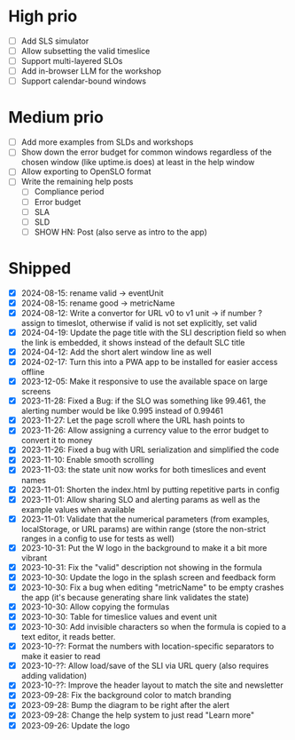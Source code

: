 # High prio

- [ ] Add SLS simulator
- [ ] Allow subsetting the valid timeslice
- [ ] Support multi-layered SLOs
- [ ] Add in-browser LLM for the workshop
- [ ] Support calendar-bound windows

# Medium prio

- [ ] Add more examples from SLDs and workshops
- [ ] Show down the error budget for common windows regardless of the chosen window (like uptime.is does) at least in the help window
- [ ] Allow exporting to OpenSLO format
- [ ] Write the remaining help posts
  - [ ] Compliance period
  - [ ] Error budget
  - [ ] SLA
  - [ ] SLD
  - [ ] SHOW HN: Post (also serve as intro to the app)

# Shipped

- [X] 2024-08-15: rename valid -> eventUnit
- [X] 2024-08-15: rename good -> metricName
- [X] 2024-08-12: Write a convertor for URL v0 to v1 unit -> if number ? assign to timeslot, otherwise if valid is not set explicitly, set valid
- [X] 2024-04-19: Update the page title with the SLI description field so when the link is embedded, it shows instead of the default SLC title
- [X] 2024-04-12: Add the short alert window line as well
- [X] 2024-02-17: Turn this into a PWA app to be installed for easier access offline
- [x] 2023-12-05: Make it responsive to use the available space on large screens
- [x] 2023-11-28: Fixed a Bug: if the SLO was something like 99.461, the alerting number would be like 0.995 instead of 0.99461
- [x] 2023-11-27: Let the page scroll where the URL hash points to
- [x] 2023-11-26: Allow assigning a currency value to the error budget to convert it to money
- [x] 2023-11-26: Fixed a bug with URL serialization and simplified the code
- [x] 2023-11-10: Enable smooth scrolling
- [x] 2023-11-03: the state unit now works for both timeslices and event names
- [X] 2023-11-01: Shorten the index.html by putting repetitive parts in config
- [X] 2023-11-01: Allow sharing SLO and alerting params as well as the example values when available
- [X] 2023-11-01: Validate that the numerical parameters (from examples, localStorage, or URL params) are within range (store the non-strict ranges in a config to use for tests as well)
- [X] 2023-10-31: Put the W logo in the background to make it a bit more vibrant
- [X] 2023-10-31: Fix the "valid" description not showing in the formula
- [X] 2023-10-30: Update the logo in the splash screen and feedback form
- [X] 2023-10-30: Fix a bug when editing "metricName" to be empty crashes the app (it's because generating share link validates the state)
- [X] 2023-10-30: Allow copying the formulas
- [X] 2023-10-30: Table for timeslice values and event unit
- [X] 2023-10-30: Add invisible characters so when the formula is copied to a text editor, it reads better.
- [X] 2023-10-??: Format the numbers with location-specific separators to make it easier to read
- [X] 2023-10-??: Allow load/save of the SLI via URL query (also requires adding validation)
- [X] 2023-10-??: Improve the header layout to match the site and newsletter
- [X] 2023-09-28: Fix the background color to match branding
- [X] 2023-09-28: Bump the diagram to be right after the alert
- [X] 2023-09-28: Change the help system to just read "Learn more"
- [X] 2023-09-26: Update the logo
